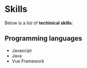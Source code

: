 # Skills
Below is a _list_ of **techinical skills**:

## Programming languages
- Javascipt
- Java
- Vue Framework
